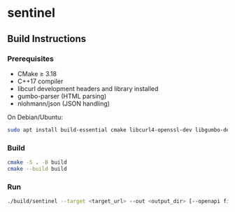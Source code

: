 # sentinel

## Build Instructions

### Prerequisites
- CMake ≥ 3.18  
- C++17 compiler
- libcurl development headers and library installed  
- gumbo-parser (HTML parsing)
- nlohmann/json (JSON handling)

On Debian/Ubuntu:
```bash
sudo apt install build-essential cmake libcurl4-openssl-dev libgumbo-dev nlohmann-json3-dev
```

### Build
```bash
cmake -S . -B build
cmake --build build
```

### Run
```bash
./build/sentinel --target <target_url> --out <output_dir> [--openapi file.json]
```
